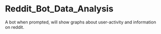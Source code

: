 # Reddit_Bot_Data_Analysis
A bot when prompted, will show graphs about user-activity and information on reddit.
